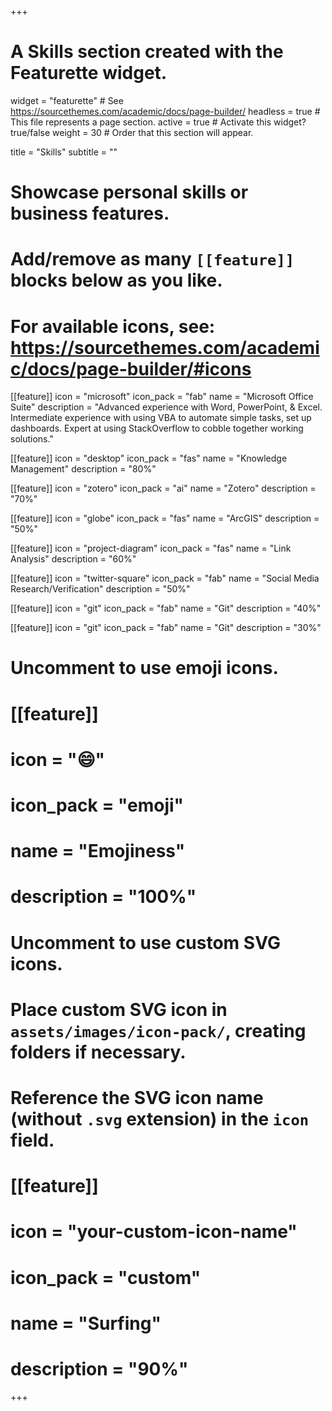 +++
# A Skills section created with the Featurette widget.
widget = "featurette"  # See https://sourcethemes.com/academic/docs/page-builder/
headless = true  # This file represents a page section.
active = true  # Activate this widget? true/false
weight = 30  # Order that this section will appear.

title = "Skills"
subtitle = ""

# Showcase personal skills or business features.
# 
# Add/remove as many `[[feature]]` blocks below as you like.
# 
# For available icons, see: https://sourcethemes.com/academic/docs/page-builder/#icons

[[feature]]
  icon = "microsoft"
  icon_pack = "fab"
  name = "Microsoft Office Suite"
  description = "Advanced experience with Word, PowerPoint, & Excel. Intermediate experience with using VBA to automate simple tasks, set up dashboards. Expert at using StackOverflow to cobble together working solutions."

[[feature]]
  icon = "desktop"
  icon_pack = "fas"
  name = "Knowledge Management"
  description = "80%"

[[feature]]
  icon = "zotero"
  icon_pack = "ai"
  name = "Zotero"
  description = "70%"
  
[[feature]]
  icon = "globe"
  icon_pack = "fas"
  name = "ArcGIS"
  description = "50%"  
  
[[feature]]
  icon = "project-diagram"
  icon_pack = "fas"
  name = "Link Analysis"
  description = "60%"

[[feature]]
  icon = "twitter-square"
  icon_pack = "fab"
  name = "Social Media Research/Verification"
  description = "50%"

[[feature]]
icon = "git"
icon_pack = "fab"
name = "Git"
description = "40%"

[[feature]]
icon = "git"
icon_pack = "fab"
name = "Git"
description = "30%"

# Uncomment to use emoji icons.
# [[feature]]
#  icon = ":smile:"
#  icon_pack = "emoji"
#  name = "Emojiness"
#  description = "100%"  

# Uncomment to use custom SVG icons.
# Place custom SVG icon in `assets/images/icon-pack/`, creating folders if necessary.
# Reference the SVG icon name (without `.svg` extension) in the `icon` field.
# [[feature]]
#  icon = "your-custom-icon-name"
#  icon_pack = "custom"
#  name = "Surfing"
#  description = "90%"

+++
